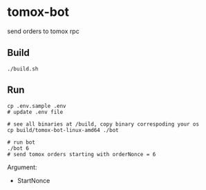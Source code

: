 # tomox-bot
send orders to tomox rpc

## Build
```
./build.sh
```

## Run
 ```
 cp .env.sample .env 
 # update .env file 
 
 # see all binaries at /build, copy binary correspoding your os
 cp build/tomox-bot-linux-amd64 ./bot
 
 # run bot 
 ./bot 6
# send tomox orders starting with orderNonce = 6
 ```
 Argument: 
 - StartNonce

 
